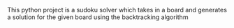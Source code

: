 This python project is a sudoku solver which takes in a board and generates a solution for the given board using the backtracking algorithm
